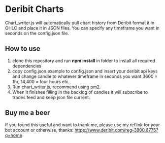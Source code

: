 # Deribit Charts  
Chart_writer.js will automatically pull chart history from Deribit format it in OHLC and place it in JSON files. You can specify any timeframe you want in seconds on the config.json file.

## How to use  
1. clone this repository and run __npm install__ in folder to install all required dependencies  
2. copy config.json.example to config.json and insert your deribit api keys and change candle to whatever timeframe in seconds you want 3600 = 1hr, 14,400 = four hours etc.  
3. Run chart_writer.js, recommend using [pm2](https://github.com/Unitech/pm2).  
4. When it finishes filling in the backlog of candles it will subscribe to trades feed and keep json file current.  

## Buy me a beer
If you found this useful and want to thank me, please use my reflink for your bot account or otherwise, thanks: https://www.deribit.com/reg-3800.6775?q=home
